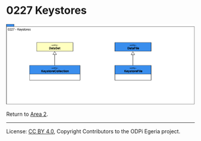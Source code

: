 <!-- SPDX-License-Identifier: CC-BY-4.0 -->
<!-- Copyright Contributors to the ODPi Egeria project. -->

# 0227 Keystores

![UML](0227-Keystores.png#pagewidth)


Return to [Area 2](Area-2-models.md).

----
License: [CC BY 4.0](https://creativecommons.org/licenses/by/4.0/),
Copyright Contributors to the ODPi Egeria project.

